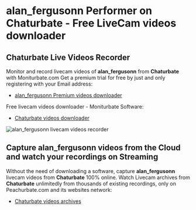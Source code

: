 # alan_fergusonn Performer on Chaturbate - Free LiveCam videos downloader

## Chaturbate Live Videos Recorder

Monitor and record livecam videos of **alan_fergusonn** from **Chaturbate** with Moniturbate.com
Get a premium trial for free by just and only registering with your Email address:
* [alan_fergusonn Premium videos downloader](https://moniturbate.com/request-demo-licence-key.html)

Free livecam videos downloader - Moniturbate Software:
* [Chaturbate videos downloader](https://moniturbate.com/moniturbate-download-software.html)

![alan_fergusonn livecam videos recorder](https://peachurnet.com/templates/moniturbate-software.png)


## Capture alan_fergusonn videos from the Cloud and watch your recordings on Streaming

Without the need of downloading a software, capture **alan_fergusonn** livecam videos from **Chaturbate** 100% online.
Watch Livecam archives from **Chaturbate** unlimitedly from thousands of existing recordings, only on Peachurbate.com and its websites network:
* [Chaturbate videos archives](https://peachurnet.com/)